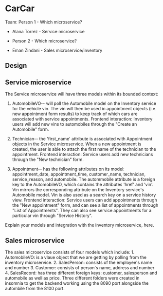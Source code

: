 # CarCar

Team:
 Person 1 - Which microservice?
* Alana Torrez - Service microservice

* Person 2 - Which microservice?
* Eman Zindani - Sales microservice/inventory

## Design

## Service microservice

The Service microservice will have three models within its bounded context:

 1. AutomobileVO-- will poll the Automobile model on the Inventory service for the vehicle vin. The vin will then be used in appointment objects
 (i.e. new appointment form results) to keep track of which cars are associated with service appointments.
 Frontend interaction:
 Inventory users will add new vins to automobiles through the "Create an Automobile" form.

 2. Technician-- the 'first_name' attribute is associated with Appointment objects in the Service microservice. When a new appointment is created, the
 user is able to attach the first name of the technician to the appointment.
 Frontend interaction:
 Service users add new technicians through the "New technician" form.

 3. Appointment-- has the following attributes on its model: appointment_date, appointment_time, customer_name, technician, service_reason, and automobile.
 The autommobile attribute is a foreign key to the AutomobileVO, which contains the attributes 'href' and 'vin'. Vin mirrors the corresponding attribute
 on the Inventory service's Automobile model. Vin is also used as a search key on a service history view.
 Frontend interaction:
 Service users can add appointments through the "New appointment" form, and can see a list of appointments through "List of Appointments". They can also see service appointments for a particular vin through "Service History".

Explain your models and integration with the inventory
microservice, here.

## Sales microservice
The sales microservice consists of four models which include:
    1. AutomobileVO: is a vlaue object that we are getting by polling from the inventory microservice.
    2. SalesPerson: consists of the employee's name and number
    3. Customer: consists of person's name, address and number
    4. SalesRecord: has three different foreign keys: customer, salesperson and automobile as well as price.
Three different folders were created in insomnia to get the backend working using the 8090 port alongside the autombile from the 8100 port.
